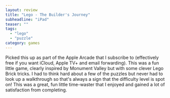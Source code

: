 ```yaml
---
layout: review
title: "Lego - The Builder's Journey"
subheadline: "iPad"
teaser: ""
tags:
  - "lego"
  - "puzzle"
category: games
---
```


Picked this up as part of the Apple Arcade that I subscribe to (effectively free if you want iCloud,
Apple TV+ and email forwarding). This was a fun little game, clearly inspired by Monument Valley
but with some clever Lego Brick tricks. I had to think hard about a few of the puzzles but never
had to look up a walkthrough so that's always a sign that the difficulty level is spot on!
This was a great, fun little time-waster that I enjoyed and gained a lot of satisfaction
from completing.
